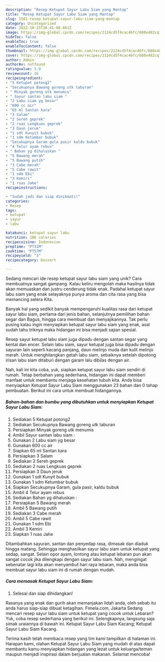 ```yaml
---
description: "Resep Ketupat Sayur Labu Siam yang Mantap"
title: "Resep Ketupat Sayur Labu Siam yang Mantap"
slug: 1501-resep-ketupat-sayur-labu-siam-yang-mantap
category: Uncategorized
date: 2022-10-25T16:41:08.661Z
image: https://img-global.cpcdn.com/recipes/2124cd5f4cac46fc/680x482cq70/ketupat-sayur-labu-siam-foto-resep-utama.jpg
hideToc: false
enableToc: true
enableTocContent: false
thumbnail: https://img-global.cpcdn.com/recipes/2124cd5f4cac46fc/680x482cq70/ketupat-sayur-labu-siam-foto-resep-utama.jpg
cover: https://img-global.cpcdn.com/recipes/2124cd5f4cac46fc/680x482cq70/ketupat-sayur-labu-siam-foto-resep-utama.jpg
author: Admin
authorAv: notfound
ratingvalue: 3.9
reviewcount: 16
recipeingredient:
- "5 Ketupat potong2"
- "Secukupnya Bawang goreng utk taburan"
- " Minyak goreng utk menumis"
- " Sayur santan labu siam "
- "2 Labu siam yg besar"
- "600 cc air"
- "65 ml Santan kara"
- "3 Salam"
- "2 Sereh geprek"
- "2 ruas Lengkuas geprek"
- "3 Daun jeruk"
- "1 sdt Kunyit bubuk"
- "1 sdm Ketumbar bubuk"
- "Secukupnya Garam gula pasir kaldu bubuk"
- "4 Telur ayam rebus"
- " Bahan yg dihaluskan "
- "5 Bawang merah"
- "5 Bawang putih"
- "3 Cabe merah"
- "5 Cabe rawit"
- "1 sdm Ebi"
- "3 Kemiri"
- "1 ruas Jahe"
recipeinstructions:

- "Sudah jadi dan siap dinikmati!"
categories:
- Resep
tags:
- ketupat
- sayur
- labu

katakunci: ketupat sayur labu 
nutrition: 106 calories
recipecuisine: Indonesian
preptime: "PT31M"
cooktime: "PT57M"
recipeyield: "3"
recipecategory: Dessert

---
```





Sedang mencari ide resep ketupat sayur labu siam yang unik? Cara membuatnya sangat gampang. Kalau keliru mengolah maka hasilnya tidak akan memuaskan dan justru cenderung tidak enak. Padahal ketupat sayur labu siam yang enak selayaknya punya aroma dan cita rasa yang bisa memancing selera Kita.





Banyak hal yang sedikit banyak mempengaruhi kualitas rasa dari ketupat sayur labu siam, pertama dari jenis bahan, selanjutnya pemilihan bahan segar dan Bagus, hingga cara membuat dan menyajikannya. Tak perlu pusing kalau ingin menyiapkan ketupat sayur labu siam yang enak,      asal sudah tahu triknya maka hidangan ini bisa menjadi sajian spesial.














Resep sayur ketupat labu siam juga dipadu dengan santan segar yang kental dan encer. Selain labu siam, sayur ketupat juga bisa dipadu dengan sayuran lain seperti kacang panjang, daun melinjo muda dan kulit melinjo merah. Untuk menghilangkan getah labu siam, sebaiknya setelah dipotong irisan labu siam ditaburi dengan garam lalu dibilas dengan air.






Nah, kali ini kita coba, yuk, siapkan ketupat sayur labu siam sendiri di rumah. Tetap berbahan yang sederhana, hidangan ini dapat memberi manfaat untuk membantu menjaga kesehatan tubuh kita. Anda bisa menyiapkan Ketupat Sayur Labu Siam menggunakan 23 bahan dan 0 tahap pembuatan. Berikut ini cara untuk membuat hidangannya.

<!--inarticleads1-->

##### Bahan-bahan dan bumbu yang dibutuhkan untuk menyiapkan Ketupat Sayur Labu Siam:

1. Sediakan 5 Ketupat potong2
1. Sediakan Secukupnya Bawang goreng utk taburan
1. Persiapkan  Minyak goreng utk menumis
1. Ambil  Sayur santan labu siam :
1. Gunakan 2 Labu siam yg besar
1. Gunakan 600 cc air
1. Siapkan 65 ml Santan kara
1. Persiapkan 3 Salam
1. Sediakan 2 Sereh geprek
1. Sediakan 2 ruas Lengkuas geprek
1. Persiapkan 3 Daun jeruk
1. Gunakan 1 sdt Kunyit bubuk
1. Gunakan 1 sdm Ketumbar bubuk
1. Siapkan Secukupnya Garam, gula pasir, kaldu bubuk
1. Ambil 4 Telur ayam rebus
1. Sediakan  Bahan yg dihaluskan :
1. Persiapkan 5 Bawang merah
1. Ambil 5 Bawang putih
1. Sediakan 3 Cabe merah
1. Ambil 5 Cabe rawit
1. Gunakan 1 sdm Ebi
1. Ambil 3 Kemiri
1. Siapkan 1 ruas Jahe


Ditambahkan sayuran, santan dan penyedap rasa, dimasak dan diaduk hingga matang. Sehingga menghasilkan sayur labu siam untuk ketupat yang sedap, sangat. Selain opor ayam, lontong atau ketupat lebaran pun akan sangat cocok jika dilengkapi dengan sayur labu siam. Nah, mengingat sebenatar lagi kita akan menyambut hari raya lebaran, maka anda bisa membuat sayur labu siam ini di rumah dengan mudah. 

<!--inarticleads2-->

##### Cara memasak Ketupat Sayur Labu Siam:


1. Selesai dan siap dihidangkan!

Rasanya yang enak dan gurih akan memanjakan lidah anda, oleh sebab itu anda harus siap-siap dibuat ketagihan. Fimela.com, Jakarta Sedang mencari resep sayur labu siam untuk ketupat yang cocok untuk Lebaran? Yuk, coba resep sederhana yang berikut ini. Selengkapnya, langsung saja simak uraiannya di bawah ini. Ketupat Sayur Labu Siam Kacang; Ketupat Sayur Labu Siam Kacang. 

Terima kasih telah membaca resep yang tim kami tampilkan di halaman ini. Harapan kami, olahan Ketupat Sayur Labu Siam yang mudah di atas dapat membantu kamu menyiapkan hidangan yang lezat untuk keluarga/teman maupun menjadi inspirasi dalam berjualan makanan. Selamat mencoba!
